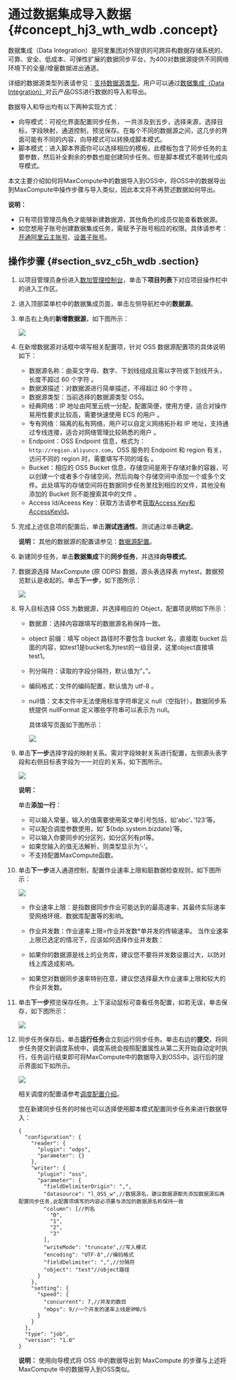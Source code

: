 # 通过数据集成导入数据 {#concept_hj3_wth_wdb .concept}

数据集成（Data Integration）是阿里集团对外提供的可跨异构数据存储系统的、可靠、安全、低成本、可弹性扩展的数据同步平台，为400对数据源提供不同网络环境下的全量/增量数据进出通道。

详细的数据源类型列表请参见：[支持数据源类型](https://help.aliyun.com/knowledge_detail/72965.html)。用户可以通过[数据集成（Data Integration）](https://www.aliyun.com/product/cdp)对云产品OSS进行数据的导入和导出。

数据导入和导出均有以下两种实现方式：

-   向导模式：可视化界面配置同步任务， 一共涉及到五步，选择来源，选择目标，字段映射，通道控制，预览保存。在每个不同的数据源之间，这几步的界面可能有不同的内容，向导模式可以转换成脚本模式。
-   脚本模式：进入脚本界面你可以选择相应的模板，此模板包含了同步任务的主要参数，然后补全剩余的参数也能创建同步任务。但是脚本模式不能转化成向导模式。

本文主要介绍如何将MaxCompute中的数据导入到OSS中，将OSS中的数据导出到MaxCompute中操作步骤与导入类似，因此本文将不再赘述数据如何导出。

**说明：** 

-   只有项目管理员角色才能够新建数据源，其他角色的成员仅能查看数据源。
-   如您想用子账号创建数据集成任务，需赋予子账号相应的权限。具体请参考：[开通阿里云主账号](https://help.aliyun.com/document_detail/56141.html)、[设置子账号](https://help.aliyun.com/document_detail/56143.html)。

## 操作步骤 {#section_svz_c5h_wdb .section}

1.  以项目管理员身份进入[数加管理控制台](https://workbench.data.aliyun.com/console)，单击下**项目列表**下对应项目操作栏中的进入工作区。
2.  进入顶部菜单栏中的数据集成页面，单击左侧导航栏中的**数据源**。
3.  单击右上角的**新增数据源**，如下图所示：

    ![](http://static-aliyun-doc.oss-cn-hangzhou.aliyuncs.com/assets/img/4905/15645556912987_zh-CN.jpg)

4.  在新增数据源对话框中填写相关配置项，针对 OSS 数据源配置项的具体说明如下：
    -   数据源名称：由英文字母、数字、下划线组成且需以字符或下划线开头，长度不超过 60 个字符 。
    -   数据源描述：对数据源进行简单描述，不得超过 80 个字符 。
    -   数据源类型：当前选择的数据源类型 OSS。
    -   经典网络：IP 地址由阿里云统一分配，配置简便，使用方便，适合对操作易用性要求比较高，需要快速使用 ECS 的用户 。
    -   专有网络：隔离的私有网络，用户可以自定义网络拓扑和 IP 地址，支持通过专线连接，适合对网络管理比较熟悉的用户 。
    -   Endpoint：OSS Endpoint 信息，格式为：`http://region.aliyuncs.com`，OSS 服务的 Endpoint 和 region 有关，访问不同的 region 时，需要填写不同的域名 。
    -   Bucket：相应的 OSS Bucket 信息，存储空间是用于存储对象的容器，可以创建一个或者多个存储空间，然后向每个存储空间中添加一个或多个文件。此处填写的存储空间将在数据同步任务里找到相应的文件，其他没有添加的 Bucket 则不能搜索其中的文件 。
    -   Access Id/Aceess Key：获取方法请参考[获取Access Key和AccessKeyId](https://help.aliyun.com/knowledge_detail/48699.html)。
5.  完成上述信息项的配置后，单击**测试连通性**。测试通过单击**确定**。

    **说明：** 其他的数据源的配置请参见：[数据源配置](https://help.aliyun.com/knowledge_list/72788.html)。

6.  新建同步任务，单击**数据集成**下的**同步任务**，并选择**向导模式**。
7.  数据源选择 MaxCompute \(原 ODPS\) 数据，源头表选择表 mytest，数据预览默认是收起的。单击**下一步**，如下图所示：

    ![](http://static-aliyun-doc.oss-cn-hangzhou.aliyuncs.com/assets/img/4905/15645556922988_zh-CN.jpg)

8.  导入目标选择 OSS 为数据源，并选择相应的 Object，配置项说明如下所示：
    -   数据源：选择内容跟填写的数据源名称保持一致。
    -   object 前缀：填写 object 路径时不要包含 bucket 名，直接取 bucket 后面的内容，如test1是bucket名为test的一级目录，这里object直接填test1。
    -   列分隔符：读取的字段分隔符，默认值为“，”。
    -   编码格式：文件的编码配置，默认值为 utf-8 。
    -   null值：文本文件中无法使用标准字符串定义 null（空指针），数据同步系统提供 nullFormat 定义哪些字符串可以表示为 null。

        具体填写页面如下图所示：

        ![](http://static-aliyun-doc.oss-cn-hangzhou.aliyuncs.com/assets/img/4905/15645556922989_zh-CN.jpg)

9.  单击**下一步**选择字段的映射关系。需对字段映射关系进行配置，左侧源头表字段和右侧目标表字段为一一对应的关系，如下图所示。

    ![](http://static-aliyun-doc.oss-cn-hangzhou.aliyuncs.com/assets/img/4905/15645556926120_zh-CN.png)

    **说明：** 

    单击**添加一行**：

    -   可以输入常量，输入的值需要使用英文单引号包括，如’abc’、’123’等。
    -   可以配合调度参数使用，如’ $\{bdp.system.bizdate\}’等。
    -   可以输入你要同步的分区列，如分区列有pt等。
    -   如果您输入的值无法解析，则类型显示为’-’。
    -   不支持配置MaxCompute函数。
10. 单击**下一步**进入通道控制，配置作业速率上限和脏数据检查规则，如下图所示：

    ![](http://static-aliyun-doc.oss-cn-hangzhou.aliyuncs.com/assets/img/4905/15645556926117_zh-CN.jpg)

    -   作业速率上限：是指数据同步作业可能达到的最高速率，其最终实际速率受网络环境、数据库配置等的影响。
    -   作业并发数：作业速率上限=作业并发数\*单并发的传输速率。
    当作业速率上限已选定的情况下，应该如何选择作业并发数：

    -   如果你的数据源是线上的业务库，建议您不要将并发数设置过大，以防对线上库造成影响。
    -   如果您对数据同步速率特别在意，建议您选择最大作业速率上限和较大的作业并发数。
11. 单击**下一步**预览保存任务。上下滚动鼠标可查看任务配置，如若无误，单击保存，如下图所示：

    ![](http://static-aliyun-doc.oss-cn-hangzhou.aliyuncs.com/assets/img/4905/15645556926121_zh-CN.jpg)

12. 同步任务保存后，单击**运行任务**会立刻运行同步任务。单击右边的**提交**，将同步任务提交到调度系统中，调度系统会按照配置属性从第二天开始自动定时执行，任务运行结束即可将MaxCompute中的数据导入到OSS中。运行后的提示界面如下如所示。

    ![](http://static-aliyun-doc.oss-cn-hangzhou.aliyuncs.com/assets/img/4905/15645556922993_zh-CN.png)

    相关调度的配置请参考[调度配置介绍](https://help.aliyun.com/document_detail/50130.html?spm=a2c4g.11186623.2.13.OoLLeS)。

    您在新建同步任务的时候也可以选择使用脚本模式配置同步任务来进行数据导入：

    ``` {#codeblock_cbi_f9m_o12}
    {
      "configuration": {
        "reader": {
          "plugin": "odps",
          "parameter": {}
        },
        "writer": {
          "plugin": "oss",
          "parameter": {
            "fieldDelimiterOrigin": ",",
            "datasource": "l_OSS_w",//数据源名，建议数据源都先添加数据源后再配置同步任务,此配置项填写的内容必须要与添加的数据源名称保持一致
            "column": [//列名
              "0",
              "1",
              "2",
              "3"
            ],
            "writeMode": "truncate",//写入模式
            "encoding": "UTF-8",//编码格式
            "fieldDelimiter": ",",//分隔符
            "object": "test"//object路径
          }
        },
        "setting": {
          "speed": {
            "concurrent": 7,//并发的数目
            "mbps": 9//一个并发的速率上线是9MB/S
          }
        }
      },
      "type": "job",
      "version": "1.0"
    }
    ```

    **说明：** 使用向导模式将 OSS 中的数据导出到 MaxCompute 的步骤与上述将 MaxCompute 中的数据导入到OSS类似。


